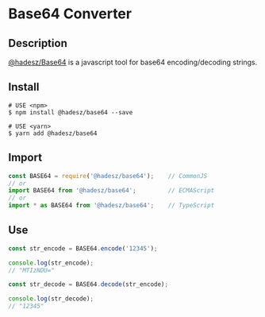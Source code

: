 # Base64 Converter

## Description

[@hadesz/Base64](https://github.com/Bruce-zxy/base64) is a javascript tool for base64 encoding/decoding strings.

## Install

    
```base
# USE <npm>
$ npm install @hadesz/base64 --save

# USE <yarn>
$ yarn add @hadesz/base64
```

## Import
```javascript
const BASE64 = require('@hadesz/base64');    // CommonJS
// or
import BASE64 from '@hadesz/base64';         // ECMAScript
// or
import * as BASE64 from '@hadesz/base64';    // TypeScript
```

## Use
```javascript
const str_encode = BASE64.encode('12345');

console.log(str_encode);
// "MTIzNDU="

const str_decode = BASE64.decode(str_encode);

console.log(str_decode);
// "12345"

```

